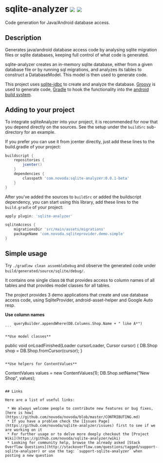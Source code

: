 # sqlite-analyzer [![](http://ci.novoda.com/buildStatus/icon?job=sqlite-analyzer)](http://ci.novoda.com/job/sqlite-analyzer/lastBuild/console) [![](https://raw.githubusercontent.com/novoda/novoda/master/assets/btn_apache_lisence.png)](LICENSE.txt)

Code generation for Java/Android database access.

## Description

Generates java/android database access code by analysing sqlite migration files or sqlite databases, keeping full control of what code is generated.

sqlite-analyzer creates an in-memory sqlite database, either from a given database file or by running sql migrations, and analyzes its tables to construct a DatabaseModel. This model is then used to generate code.

This project uses [sqlite-jdbc](https://bitbucket.org/xerial/sqlite-jdbc) to create and analyze the database. [Groovy](http://groovy.codehaus.org/) is used to generate code, [Gradle](http://www.gradle.org/) to hook the functionality into the [android build system](http://tools.android.com/tech-docs/new-build-system).

## Adding to your project

To integrate sqliteAnalyzer into your project, it is recommended for now that you depend directly on the sources. See the setup under the
`buildSrc` sub-directory for an example.

If you prefer you can use it from jcenter directly, just add these lines to the build.gradle of your project:

```groovy
buildscript {
    repositories {
        jcenter()
    }
    dependencies {
        classpath 'com.novoda:sqlite-analyzer:0.0.1-beta'
    }
}
```

After you've added the sources to `buildSrc` or added the buildscript dependency, you can start using this library, add these lines to the `build.gradle` of your project:

```groovy
apply plugin: 'sqlite-analyzer'

sqliteAccess {
    migrationsDir 'src/main/assets/migrations'
    packageName 'com.novoda.sqliteprovider.demo.simple'
}
```


## Simple usage

Try `./gradlew clean assembleDebug` and observe the generated code under `build/generated/source/sqlite/debug/`.

It contains one single class `DB` that provides access to column names of all tables and that provides model classes for all tables.

The project provides 3 demo applications that create and use database access code, using SqliteProvider, android-asset-helper and Google Auto resp.

**Use column names**
````
    queryBuilder.appendWhere(DB.Columns.Shop.Name + " like A*")
```

**Use model classes**
````
public void onLoadFinished(Loader<Cursor> cursorLoader, Cursor cursor) {
    DB.Shop shop = DB.Shop.fromCursor(cursor);
}
```

**Use helpers for ContentValues**
````
   ContentValues values = new ContentValues(1);
   DB.Shop.setName("New Shop", values);
```

## Links

Here are a list of useful links:

 * We always welcome people to contribute new features or bug fixes, [here is how](https://github.com/novoda/novoda/blob/master/CONTRIBUTING.md)
 * If you have a problem check the [Issues Page](https://github.com/novoda/sqlite-analyzer/issues) first to see if we are working on it
 * For further usage or to delve more deeply checkout the [Project Wiki](https://github.com/novoda/sqlite-analyzer/wiki)
 * Looking for community help, browse the already asked [Stack Overflow Questions](http://stackoverflow.com/questions/tagged/support-sqlite-analyzer) or use the tag: `support-sqlite-analyzer` when posting a new question
